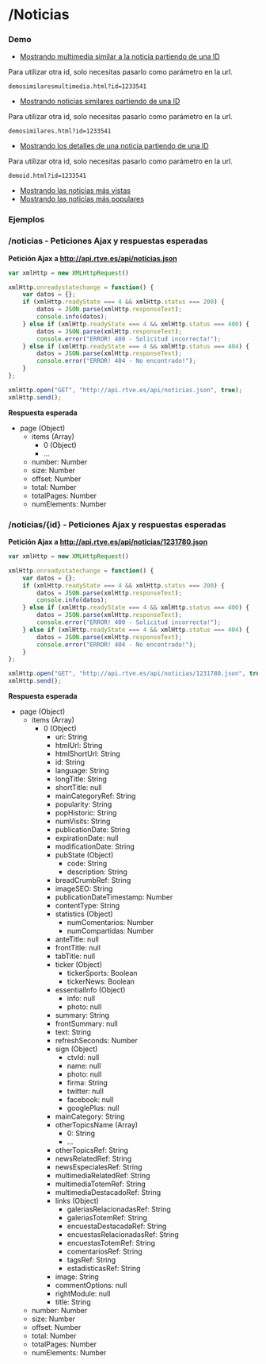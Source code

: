 # /Noticias

### Demo

- [Mostrando multimedia similar a la noticia partiendo de una ID](demosimilaresmultimedia.html)

Para utilizar otra id, solo necesitas pasarlo como parámetro en la url.

```
demosimilaresmultimedia.html?id=1233541
```

- [Mostrando noticias similares partiendo de una ID](demosimilares.html)

Para utilizar otra id, solo necesitas pasarlo como parámetro en la url.

```
demosimilares.html?id=1233541
```

- [Mostrando los detalles de una noticia partiendo de una ID](demoid.html)

Para utilizar otra id, solo necesitas pasarlo como parámetro en la url.

```
demoid.html?id=1233541
```

- [Mostrando las noticias más vistas](demovistos.html)
- [Mostrando las noticias más populares](demopopulares.html)


### Ejemplos


### /noticias - Peticiones Ajax y respuestas esperadas

**Petición Ajax a http://api.rtve.es/api/noticias.json**

```javascript
var xmlHttp = new XMLHttpRequest()

xmlHttp.onreadystatechange = function() {
    var datos = {};
    if (xmlHttp.readyState === 4 && xmlHttp.status === 200) {
        datos = JSON.parse(xmlHttp.responseText);
        console.info(datos);
    } else if (xmlHttp.readyState === 4 && xmlHttp.status === 400) {
        datos = JSON.parse(xmlHttp.responseText);
        console.error("ERROR! 400 - Solicitud incorrecta!");         
    } else if (xmlHttp.readyState === 4 && xmlHttp.status === 404) {
        datos = JSON.parse(xmlHttp.responseText);
        console.error("ERROR! 404 - No encontrado!");
    }
};

xmlHttp.open("GET", "http://api.rtve.es/api/noticias.json", true);
xmlHttp.send();
```

**Respuesta esperada**

- page (Object)
	- items (Array)
		- 0 (Object)
		- ...
	- number: Number
	- size: Number
	- offset: Number
	- total: Number
	- totalPages: Number
	- numElements: Number



### /noticias/{id} - Peticiones Ajax y respuestas esperadas

**Petición Ajax a http://api.rtve.es/api/noticias/1231780.json**

```javascript
var xmlHttp = new XMLHttpRequest()

xmlHttp.onreadystatechange = function() {
    var datos = {};
    if (xmlHttp.readyState === 4 && xmlHttp.status === 200) {
        datos = JSON.parse(xmlHttp.responseText);
        console.info(datos);
    } else if (xmlHttp.readyState === 4 && xmlHttp.status === 400) {
        datos = JSON.parse(xmlHttp.responseText);
        console.error("ERROR! 400 - Solicitud incorrecta!");         
    } else if (xmlHttp.readyState === 4 && xmlHttp.status === 404) {
        datos = JSON.parse(xmlHttp.responseText);
        console.error("ERROR! 404 - No encontrado!");
    }
};

xmlHttp.open("GET", "http://api.rtve.es/api/noticias/1231780.json", true);
xmlHttp.send();
```

**Respuesta esperada**

- page (Object)
	- items (Array)
		- 0 (Object)
			- uri: String
			- htmlUrl: String
			- htmlShortUrl: String
			- id: String
			- language: String
			- longTitle: String
			- shortTitle: null
			- mainCategoryRef: String
			- popularity: String
			- popHistoric: String
			- numVisits: String
			- publicationDate: String
			- expirationDate: null
			- modificationDate: String
			- pubState (Object)
				- code: String
				- description: String
			- breadCrumbRef: String
			- imageSEO: String
			- publicationDateTimestamp: Number
			- contentType: String
			- statistics (Object)
				- numComentarios: Number
				- numCompartidas: Number
			- anteTitle: null
			- frontTitle: null
			- tabTitle: null
			- ticker (Object)
				- tickerSports: Boolean
				- tickerNews: Boolean
			- essentialInfo (Object)
				- info: null
				- photo: null
			- summary: String
			- frontSummary: null
			- text: String
			- refreshSeconds: Number
			- sign (Object)
				- ctvId: null
				- name: null
				- photo: null
				- firma: String
				- twitter: null
				- facebook: null
				- googlePlus: null
			- mainCategory: String
			- otherTopicsName (Array)
				- 0: String
				- ...
			- otherTopicsRef: String
			- newsRelatedRef: String
			- newsEspecialesRef: String
			- multimediaRelatedRef: String
			- multimediaTotemRef: String
			- multimediaDestacadoRef: String
			- links (Object)
				- galeriasRelacionadasRef: String
				- galeriasTotemRef: String
				- encuestaDestacadaRef: String
				- encuestasRelacionadasRef: String
				- encuestasTotemRef: String
				- comentariosRef: String
				- tagsRef: String
				- estadisticasRef: String
			- image: String
			- commentOptions: null
			- rightModule: null
			- title: String
	- number: Number
	- size: Number
	- offset: Number
	- total: Number
	- totalPages: Number
	- numElements: Number